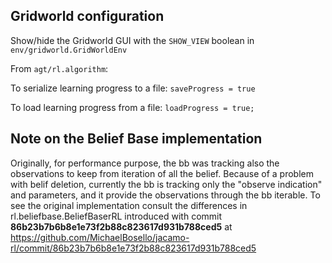 ## Gridworld configuration
Show/hide the Gridworld GUI with the `SHOW_VIEW` boolean in `env/gridworld.GridWorldEnv`

From `agt/rl.algorithm`:

To serialize learning progress to a file: `saveProgress = true`

To load learning progress from a file: `loadProgress = true;`

## Note on the Belief Base implementation
Originally, for performance purpose, the bb was tracking also the observations to keep from iteration of all the belief. Because of a problem with belif deletion, currently the bb is tracking only the "observe indication" and parameters, and it provide the observations through the bb iterable. To see the original implementation consult the differences in rl.beliefbase.BeliefBaserRL introduced with commit **86b23b7b6b8e1e73f2b88c823617d931b788ced5** at https://github.com/MichaelBosello/jacamo-rl/commit/86b23b7b6b8e1e73f2b88c823617d931b788ced5